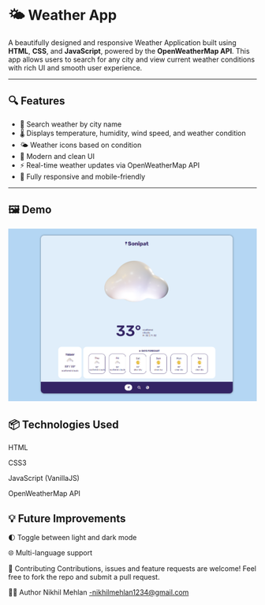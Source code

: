 # 🌤️ Weather App

A beautifully designed and responsive Weather Application built using **HTML**, **CSS**, and **JavaScript**, powered by the **OpenWeatherMap API**. This app allows users to search for any city and view current weather conditions with rich UI and smooth user experience.

---

## 🔍 Features

- 🌆 Search weather by city name
- 🌡️ Displays temperature, humidity, wind speed, and weather condition
- 🌤️ Weather icons based on condition
- 🎨 Modern and clean UI 
- ⚡ Real-time weather updates via OpenWeatherMap API
- 📱 Fully responsive and mobile-friendly

---

## 🖼️ Demo

![Weather App Demo](demo.png)



## 📦 Technologies Used
HTML

CSS3

JavaScript (VanillaJS)

OpenWeatherMap API


## 💡 Future Improvements
🌓 Toggle between light and dark mode

🌐 Multi-language support

🤝 Contributing
Contributions,  issues and feature requests are welcome!
Feel free to fork the repo and submit a pull request.

🙋‍♂️ Author
Nikhil Mehlan -nikhilmehlan1234@gmail.com

